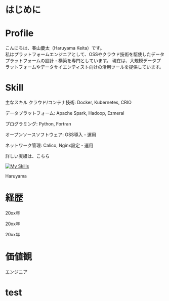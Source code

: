 # はじめに

<!--
# <h1 style="font-size: 1em;">Profile</h1>
-->
# Profile
こんにちは、春山慶太（Haruyama Keita）です。<br>
私はプラットフォームエンジニアとして、OSSやクラウド技術を駆使したデータプラットフォームの設計・構築を専門としています。
現在は、大規模データプラットフォームやデータサイエンティスト向けの活用ツールを提供しています。


# Skill
主なスキル
クラウド/コンテナ技術: Docker, Kubernetes, CRIO

データプラットフォーム: Apache Spark, Hadoop, Ezmeral

プログラミング: Python, Fortran

オープンソースソフトウェア: OSS導入・運用

ネットワーク管理: Calico, Nginx設定・運用

詳しい実績は、こちら


[![My Skills](https://skillicons.dev/icons?i=js,html,css,wasm)](https://skillicons.dev)

Haruyama

<!-- https://github.com/tandpfun/skill-icons#readme -->





<!--
[![Open in Visual Studio Code](https://img.shields.io/static/v1?logo=visualstudiocode&label=&message=Open%20in%20Visual%20Studio%20Code&labelColor=2c2c32&color=007acc&logoColor=007acc)](https://open.vscode.dev/｛GitHubのuser名｝/{リポジトリ名})
![Anurag's GitHub stats](https://github-readme-stats.vercel.app/api?username=anuraghazra&show_icons=true&theme=radical)

<div align="left">ひだり</div>
<div align="right">みぎ</div>
<div align="center">まんなか
![Anurag's GitHub stats](https://github-readme-stats.vercel.app/api?username=anuraghazra&show_icons=true&theme=radical)
</div>



> [!NOTE]  
> Highlights information that users should take into account, even when skimming.

> [!TIP]
> Optional information to help a user be more successful.

> [!IMPORTANT]  
> Crucial information necessary for users to succeed.


[![typograssy](https://typograssy.deno.dev/api?text=Hello%20world!Hello%20world!)](https://github.com/kawarimidoll/typograssy)

-->

# 経歴

20xx年

20xx年

20xx年

# 価値観

エンジニア

# test

<!--
<img src="/img/nenga2025.jpg" alt="画像テスト" style="width: 1000px;">

<style>
  .custom-text {
    color: red;
    font-weight: bold;
  }
</style>

<p class="custom-text">これはCSSでスタイルを変更したテキストです。</p>
-->

<!-- DocsifyでのHTML内にCSSをリンク 
<head>
  <link rel="stylesheet" href="styles.css">
</head>

<a href="https://www.youtube.com/watch?v=GI-vlg9xn7Y" class="button-image">
  <img src="/img/img1.png" alt="エンジニア">
</a>

[![エンジニア URL](/img/img1.png)](https://www.youtube.com/watch?v=GI-vlg9xn7Y)
-->

<!--
# 音楽
[test](https://soundcloud.com/hal-219284083/beat1?si=97d9bdd51c1b49b7badcf4d8b9bcec54&utm_source=clipboard&utm_medium=text&utm_campaign=social_sharing)

# ラジオ

# イラスト

# 物理学

# 建築

-->

